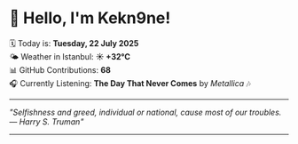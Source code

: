 # 👋 Hello, I'm Kekn9ne!

🗓️ Today is: **Tuesday, 22 July 2025**  
🌤️ Weather in Istanbul: **☀️   +32°C**  
📊 GitHub Contributions: **68**  
🎧 Currently Listening: **The Day That Never Comes** by *Metallica* 🎶

---

_"Selfishness and greed, individual or national, cause most of our troubles. — *Harry S. Truman*"_

---
